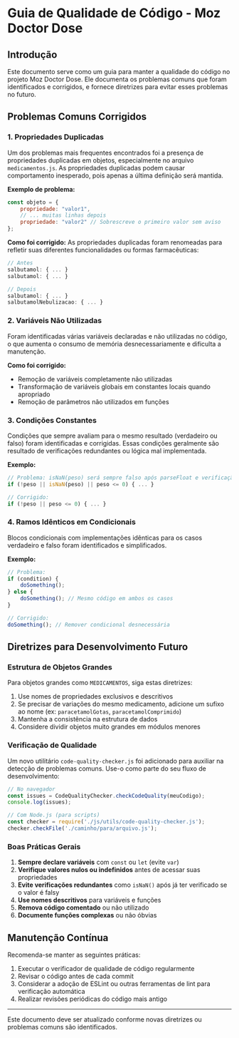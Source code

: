 # Guia de Qualidade de Código - Moz Doctor Dose

## Introdução

Este documento serve como um guia para manter a qualidade do código no projeto Moz Doctor Dose. Ele documenta os problemas comuns que foram identificados e corrigidos, e fornece diretrizes para evitar esses problemas no futuro.

## Problemas Comuns Corrigidos

### 1. Propriedades Duplicadas

Um dos problemas mais frequentes encontrados foi a presença de propriedades duplicadas em objetos, especialmente no arquivo `medicamentos.js`. As propriedades duplicadas podem causar comportamento inesperado, pois apenas a última definição será mantida.

**Exemplo de problema:**
```javascript
const objeto = {
    propriedade: "valor1",
    // ... muitas linhas depois
    propriedade: "valor2" // Sobrescreve o primeiro valor sem aviso
};
```

**Como foi corrigido:**
As propriedades duplicadas foram renomeadas para refletir suas diferentes funcionalidades ou formas farmacêuticas:

```javascript
// Antes
salbutamol: { ... }
salbutamol: { ... }

// Depois
salbutamol: { ... }
salbutamolNebulizacao: { ... }
```

### 2. Variáveis Não Utilizadas

Foram identificadas várias variáveis declaradas e não utilizadas no código, o que aumenta o consumo de memória desnecessariamente e dificulta a manutenção.

**Como foi corrigido:**
- Remoção de variáveis completamente não utilizadas
- Transformação de variáveis globais em constantes locais quando apropriado
- Remoção de parâmetros não utilizados em funções

### 3. Condições Constantes

Condições que sempre avaliam para o mesmo resultado (verdadeiro ou falso) foram identificadas e corrigidas. Essas condições geralmente são resultado de verificações redundantes ou lógica mal implementada.

**Exemplo:**
```javascript
// Problema: isNaN(peso) será sempre falso após parseFloat e verificação de !peso
if (!peso || isNaN(peso) || peso <= 0) { ... }

// Corrigido:
if (!peso || peso <= 0) { ... }
```

### 4. Ramos Idênticos em Condicionais

Blocos condicionais com implementações idênticas para os casos verdadeiro e falso foram identificados e simplificados.

**Exemplo:**
```javascript
// Problema:
if (condition) {
    doSomething();
} else {
    doSomething(); // Mesmo código em ambos os casos
}

// Corrigido:
doSomething(); // Remover condicional desnecessária
```

## Diretrizes para Desenvolvimento Futuro

### Estrutura de Objetos Grandes

Para objetos grandes como `MEDICAMENTOS`, siga estas diretrizes:

1. Use nomes de propriedades exclusivos e descritivos
2. Se precisar de variações do mesmo medicamento, adicione um sufixo ao nome (ex: `paracetamolGotas`, `paracetamolComprimido`)
3. Mantenha a consistência na estrutura de dados
4. Considere dividir objetos muito grandes em módulos menores

### Verificação de Qualidade

Um novo utilitário `code-quality-checker.js` foi adicionado para auxiliar na detecção de problemas comuns. Use-o como parte do seu fluxo de desenvolvimento:

```javascript
// No navegador
const issues = CodeQualityChecker.checkCodeQuality(meuCodigo);
console.log(issues);

// Com Node.js (para scripts)
const checker = require('./js/utils/code-quality-checker.js');
checker.checkFile('./caminho/para/arquivo.js');
```

### Boas Práticas Gerais

1. **Sempre declare variáveis** com `const` ou `let` (evite `var`)
2. **Verifique valores nulos ou indefinidos** antes de acessar suas propriedades
3. **Evite verificações redundantes** como `isNaN()` após já ter verificado se o valor é falsy
4. **Use nomes descritivos** para variáveis e funções
5. **Remova código comentado** ou não utilizado
6. **Documente funções complexas** ou não óbvias

## Manutenção Contínua

Recomenda-se manter as seguintes práticas:

1. Executar o verificador de qualidade de código regularmente
2. Revisar o código antes de cada commit
3. Considerar a adoção de ESLint ou outras ferramentas de lint para verificação automática
4. Realizar revisões periódicas do código mais antigo

---

Este documento deve ser atualizado conforme novas diretrizes ou problemas comuns são identificados.
